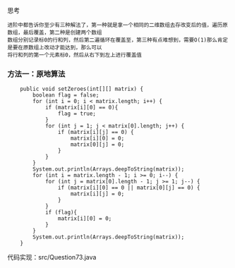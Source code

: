 思考

    进阶中都告诉你至少有三种解法了，第一种就是拿一个相同的二维数组去存改变后的值，遍历原数组，最后覆盖，第二种是创建两个数组
    数组分别记录标0的行和列，然后第二遍循环在覆盖至，第三种有点难想到，需要O(1)那么肯定是要在原数组上改动才能达到，那么可以
    将行和列的第一个元素标0，然后从右下到左上进行覆盖值
    
    
### 方法一：原地算法

~~~
    public void setZeroes(int[][] matrix) {
        boolean flag = false;
        for (int i = 0; i < matrix.length; i++) {
            if (matrix[i][0] == 0){
                flag = true;
            }
            for (int j = 1; j < matrix[0].length; j++) {
                if (matrix[i][j] == 0) {
                    matrix[i][0] = 0;
                    matrix[0][j] = 0;
                }
            }
        }
        System.out.println(Arrays.deepToString(matrix));
        for (int i = matrix.length - 1; i >= 0; i--) {
            for (int j = matrix[0].length - 1; j >= 1; j--) {
                if (matrix[i][0] == 0 || matrix[0][j] == 0) {
                    matrix[i][j] = 0;
                }
            }
            if (flag){
                matrix[i][0] = 0;
            }
        }
        System.out.println(Arrays.deepToString(matrix));
    }
~~~

代码实现：src/Question73.java 